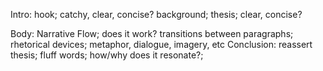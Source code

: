 Intro: hook; catchy, clear, concise? background; thesis; clear, concise?

Body: Narrative Flow; does it work? transitions between paragraphs; rhetorical devices; metaphor, dialogue, imagery, etc
Conclusion: reassert thesis; fluff words; how/why does it resonate?;
